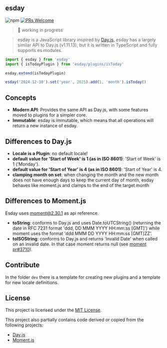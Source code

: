 ## esday

![npm](https://img.shields.io/npm/v/esday) [![PRs Welcome](https://img.shields.io/badge/PRs-welcome-brightgreen.svg)](https://makeapullrequest.com)

> 🚧 working in progress

> esday is a JavaScript library inspired by [Day.js](https://github.com/iamkun/dayjs), esday has a largely similar API to Day.js (v1.11.13), but it is written in TypeScript and fully supports es modules.

```javascript
import { esday } from 'esday'
import { isTodayPlugin } from 'esday/plugins/isToday'

esday.extend(isTodayPlugin)

esday('2024-12-10').set('year', 2025).add(1, 'month').isToday()
```

## Concepts

- **Modern API**: Provides the same API as Day.js, with some features moved to plugins for a simpler core.
- **Immutable**: esday is immutable, which means that all operations will return a new instance of esday.

## Differences to Day.js

- **Locale is a Plugin**: no default locale!
- **default value for 'Start of Week' is 1 (as in ISO 8601)**: 'Start of Week' is 1 ('Monday').
- **default value for 'Start of Year' is 4 (as in ISO 8601)**: 'Start of Year' is 4.
- **clamping month on set**: when changing the month and the new month does not have enough days to keep the current day of month, esday behaves like moment.js and clamps to the end of the target month

## Differences to Moment.js

Esday uses moment@2.30.1 as api reference.

- **toString**: conforms to Day.js and uses Date.toUTCString() (returning the date in RFC 7231 format 'ddd, DD MMM YYYY HH:mm:ss [GMT]') while moment uses the format 'ddd MMM DD YYYY HH:mm:ss [GMT]ZZ'.
- **toISOString**: conforms to Day.js and returns 'Invalid Date' when called on an invalid date. In that case moment returns null (see [moment pr#3710](https://github.com/moment/moment/pull/3710)).

## Contribute

In the folder `dev` there is a template for creating new plugins and a template for new locale definitions.

## License

This project is licensed under the [MIT License](LICENSE).

This project also partially contains code derived or copied from the following projects:

- [Day.js](https://github.com/iamkun/dayjs)
- [Moment.js](https://github.com/moment/moment)
